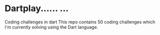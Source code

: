 # Dartplay......   ...
Coding challenges in dart
This repo contains 50 coding challenges which I'm currently solving using the Dart language.
